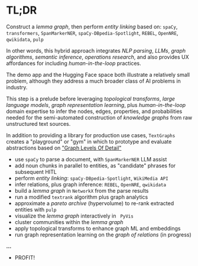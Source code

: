 # TL;DR

Construct a _lemma graph_, then perform _entity linking_ based on:
`spaCy`, `transformers`, `SpanMarkerNER`,
`spaCy-DBpedia-Spotlight`, `REBEL`, `OpenNRE`,
`qwikidata`, `pulp`


In other words, this hybrid approach integrates
_NLP parsing_, _LLMs_, _graph algorithms_, _semantic inference_,
_operations research_, and also provides UX affordances for including
_human-in-the-loop_ practices.

The demo app and the Hugging Face space both illustrate a relatively
small problem, although they address a much broader class of AI problems
in industry.

This step is a prelude before leveraging
_topological transforms_, _large language models_, _graph representation learning_,
plus _human-in-the-loop_ domain expertise to infer
the nodes, edges, properties, and probabilities needed for the
semi-automated construction of _knowledge graphs_ from
raw unstructured text sources.

In addition to providing a library for production use cases,
`TextGraphs` creates a "playground" or "gym"
in which to prototype and evaluate abstractions based on
["Graph Levels Of Detail"](https://blog.derwen.ai/graph-levels-of-detail-ea4226abba55)

  * use `spaCy` to parse a document, with `SpanMarkerNER` LLM assist
  * add noun chunks in parallel to entities, as "candidate" phrases for subsequent HITL
  * perform _entity linking_: `spaCy-DBpedia-Spotlight`, `WikiMedia API`
  * infer relations, plus graph inference: `REBEL`, `OpenNRE`, `qwikidata`
  * build a _lemma graph_ in `NetworkX` from the parse results
  * run a modified `textrank` algorithm plus graph analytics
  * approximate a _pareto archive_ (hypervolume) to re-rank extracted entities with `pulp`
  * visualize the _lemma graph_ interactively in ` PyVis`
  * cluster communities within the _lemma graph_
  * apply topological transforms to enhance graph ML and embeddings
  * run graph representation learning on the _graph of relations_ (in progress)

**...**

  * PROFIT!
